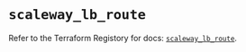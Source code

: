 # `scaleway_lb_route`

Refer to the Terraform Registory for docs: [`scaleway_lb_route`](https://registry.terraform.io/providers/scaleway/scaleway/2.39.0/docs/resources/lb_route).
